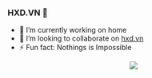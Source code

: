 ### HXD.VN 👋

- 🔭 I’m currently working on home
- 👯 I’m looking to collaborate on [hxd.vn](https://hxd.vn)
- ⚡ Fun fact: Nothings is Impossible

<p align="center">
  <img src="https://github-readme-stats.vercel.app/api?username=xuandung38&bg_color=30,19e3fa,1977fa&title_color=eb19fa&text_color=fff">
</p>
